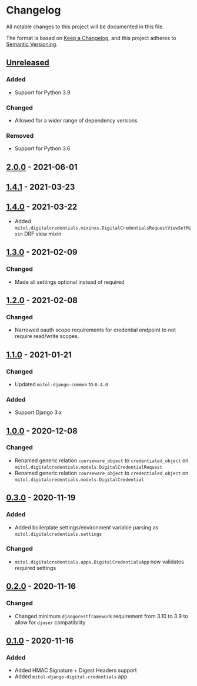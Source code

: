 # Changelog
All notable changes to this project will be documented in this file.

The format is based on [Keep a Changelog](https://keepachangelog.com/en/1.0.0/),
and this project adheres to [Semantic Versioning](https://semver.org/spec/v2.0.0.html).

## [Unreleased]

### Added
- Support for Python 3.9

### Changed

- Allowed for a wider range of dependency versions

### Removed
- Support for Python 3.6

## [2.0.0] - 2021-06-01

## [1.4.1] - 2021-03-23

## [1.4.0] - 2021-03-22

- Added `mitol.digitalcredentials.mixinxs.DigitalCredentialsRequestViewSetMixin` DRF view mixin

## [1.3.0] - 2021-02-09

### Changed

- Made all settings optional instead of required

## [1.2.0] - 2021-02-08

### Changed

- Narrowed oauth scope requirements for credential endpoint to not require read/write scopes.

## [1.1.0] - 2021-01-21

### Changed
- Updated `mitol-django-common` to `0.4.0`

### Added
- Support Django 3.x

## [1.0.0] - 2020-12-08
### Changed
- Renamed generic relation `courseware_object` to `credentialed_object` on `mitol.digitalcredentials.models.DigitalCredentialRequest`
- Renamed generic relation `courseware_object` to `credentialed_object` on `mitol.digitalcredentials.models.DigitalCredential`

## [0.3.0] - 2020-11-19

### Added
- Added boilerplate settings/environment variable parsing as `mitol.digitalcredentials.settings`

### Changed
- `mitol.digitalcredentials.apps.DigitalCredentialsApp` now validates required settings

## [0.2.0] - 2020-11-16

### Changed
- Changed minimum `djangorestframework` requirement from 3.10 to 3.9 to allow for `djoser` compatibility

## [0.1.0] - 2020-11-16

### Added
- Added HMAC Signature + Digest Headers support
- Added `mitol-django-digital-credentials` app

[Unreleased]: https://github.com/mitodl/ol-django/compare/mitol-django-digital-credentials/v2.0.0...HEAD
[2.0.0]: https://github.com/mitodl/ol-django/compare/mitol-django-digital-credentials/v0.1.0...mitol-django-digital-credentials/v2.0.0
[1.4.1]: https://github.com/mitodl/ol-django/compare/mitol-django-digital-credentials/v0.1.0...mitol-django-digital-credentials/v1.4.1
[1.4.0]: https://github.com/mitodl/ol-django/compare/mitol-django-digital-credentials/v0.1.0...mitol-django-digital-credentials/v1.4.0
[1.3.0]: https://github.com/mitodl/ol-django/compare/mitol-django-digital-credentials/v0.1.0...mitol-django-digital-credentials/v1.3.0
[1.2.0]: https://github.com/mitodl/ol-django/compare/mitol-django-digital-credentials/v0.1.0...mitol-django-digital-credentials/v1.2.0
[1.1.0]: https://github.com/mitodl/ol-django/compare/mitol-django-digital-credentials/v0.1.0...mitol-django-digital-credentials/v1.1.0
[1.0.0]: https://github.com/mitodl/ol-django/compare/mitol-django-digital-credentials/v0.1.0...mitol-django-digital-credentials/v1.0.0
[0.3.0]: https://github.com/mitodl/ol-django/compare/mitol-django-digital-credentials/v0.1.0...mitol-django-digital-credentials/v0.3.0
[0.2.0]: https://github.com/mitodl/ol-django/compare/mitol-django-digital-credentials/v0.1.0...mitol-django-digital-credentials/v0.2.0
[0.1.0]: https://github.com/mitodl/ol-django/compare/ffca0142e4bfea14881047d3af168bd4aa32f6fa...mitol-django-digital-credentials/v0.1.0
